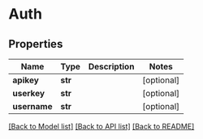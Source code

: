 # Auth

## Properties
Name | Type | Description | Notes
------------ | ------------- | ------------- | -------------
**apikey** | **str** |  | [optional] 
**userkey** | **str** |  | [optional] 
**username** | **str** |  | [optional] 

[[Back to Model list]](../README.md#documentation-for-models) [[Back to API list]](../README.md#documentation-for-api-endpoints) [[Back to README]](../README.md)


